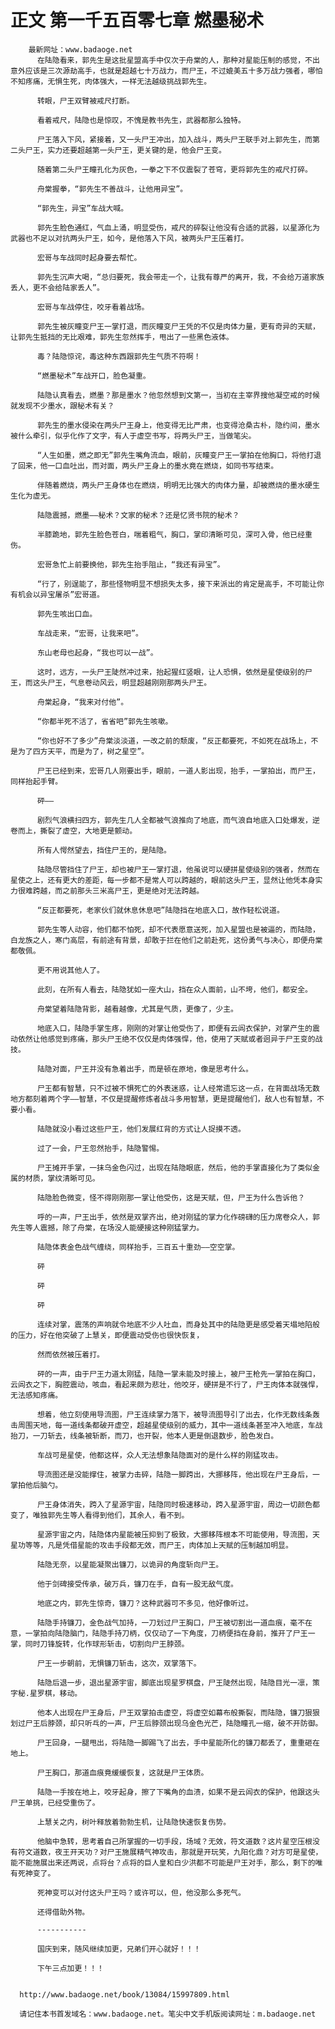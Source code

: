# 正文 第一千五百零七章 燃墨秘术
        最新网址：www.badaoge.net
          在陆隐看来，郭先生是这批星盟高手中仅次于舟棠的人，那种对星能压制的感觉，不出意外应该是三次源劫高手，也就是超越七十万战力，而尸王，不过媲美五十多万战力强者，哪怕不知疼痛，无惧生死，肉体强大，一样无法越级挑战郭先生。
      
          转眼，尸王双臂被戒尺打断。
      
          看着戒尺，陆隐也是惊叹，不愧是教书先生，武器都那么独特。
      
          尸王落入下风，紧接着，又一头尸王冲出，加入战斗，两头尸王联手对上郭先生，而第二头尸王，实力还要超越第一头尸王，更关键的是，他会尸王变。
      
          随着第二头尸王瞳孔化为灰色，一拳之下不仅震裂了苍穹，更将郭先生的戒尺打碎。
      
          舟棠握拳，“郭先生不善战斗，让他用异宝”。
      
          “郭先生，异宝”车战大喊。
      
          郭先生脸色通红，气血上涌，明显受伤，戒尺的碎裂让他没有合适的武器，以星源化为武器也不足以对抗两头尸王，如今，是他落入下风，被两头尸王压着打。
      
          宏哥与车战同时起身要去帮忙。
      
          郭先生沉声大喝，“总归要死，我会带走一个，让我有尊严的离开，我，不会给万道家族丢人，更不会给陆家丢人”。
      
          宏哥与车战停住，咬牙看着战场。
      
          郭先生被灰瞳变尸王一掌打退，而灰瞳变尸王凭的不仅是肉体力量，更有奇异的天赋，让郭先生抵挡的无比艰难，郭先生忽然挥手，甩出了一些黑色液体。
      
          毒？陆隐惊诧，毒这种东西跟郭先生气质不符啊！
      
          “燃墨秘术”车战开口，脸色凝重。
      
          陆隐认真看去，燃墨？那是墨水？他忽然想到文第一，当初在主宰界搜他凝空戒的时候就发现不少墨水，跟秘术有关？
      
          郭先生的墨水侵染在两头尸王身上，他变得无比严肃，也变得沧桑古朴，隐约间，墨水被什么牵引，似乎化作了文字，有人于虚空书写，将两头尸王，当做笔尖。
      
          “人生如墨，燃之即无”郭先生嘴角流血，眼前，灰瞳变尸王一掌拍在他胸口，将他打退了回来，他一口血吐出，而对面，两头尸王身上的墨水竟在燃烧，如同书写结束。
      
          伴随着燃烧，两头尸王身体也在燃烧，明明无比强大的肉体力量，却被燃烧的墨水硬生生化为虚无。
      
          陆隐震撼，燃墨——秘术？文家的秘术？还是忆贤书院的秘术？
      
          半膝跪地，郭先生脸色苍白，喘着粗气，胸口，掌印清晰可见，深可入骨，他已经重伤。
      
          宏哥急忙上前要换他，郭先生抬手阻止，“我还有异宝”。
      
          “行了，别逞能了，那些怪物明显不想损失太多，接下来派出的肯定是高手，不可能让你有机会以异宝屠杀”宏哥道。
      
          郭先生咳出口血。
      
          车战走来，“宏哥，让我来吧”。
      
          东山老母也起身，“我也可以一战”。
      
          这时，远方，一头尸王陡然冲过来，抬起猩红竖眼，让人恐惧，依然是星使级别的尸王，而这头尸王，气息卷动风云，明显超越刚刚那两头尸王。
      
          舟棠起身，“我来对付他”。
      
          “你都半死不活了，省省吧”郭先生咳嗽。
      
          “你也好不了多少”舟棠淡淡道，一改之前的颓废，“反正都要死，不如死在战场上，不是为了四方天平，而是为了，树之星空”。
      
          尸王已经到来，宏哥几人刚要出手，眼前，一道人影出现，抬手，一掌拍出，而尸王，同样抬起手臂。
      
          砰——
      
          剧烈气浪横扫四方，郭先生几人全都被气浪推向了地底，而气浪自地底入口处爆发，逆卷而上，撕裂了虚空，大地更是颤动。
      
          所有人愕然望去，挡住尸王的，是陆隐。
      
          陆隐尽管挡住了尸王，却也被尸王一掌打退，他虽说可以硬拼星使级别的强者，然而在星使之上，还有更大的差距，每一步都不是常人可以跨越的，眼前这头尸王，显然让他凭本身实力很难跨越，而之前那头三米高尸王，更是绝对无法跨越。
      
          “反正都要死，老家伙们就休息休息吧”陆隐挡在地底入口，故作轻松说道。
      
          郭先生等人动容，他们都不怕死，却不代表愿意送死，加入星盟也是被逼的，而陆隐，白龙族之人，寒门高层，有前途有背景，却敢于拦在他们之前赴死，这份勇气与决心，即便舟棠都敬佩。
      
          更不用说其他人了。
      
          此刻，在所有人看去，陆隐犹如一座大山，挡在众人面前，山不垮，他们，都安全。
      
          舟棠望着陆隐背影，越看越像，尤其是气质，更像了，少主。
      
          地底入口，陆隐手掌生疼，刚刚的对掌让他受伤了，即便有云闾衣保护，对掌产生的震动依然让他感觉到疼痛，那头尸王绝不仅仅是肉体强悍，他，使用了天赋或者迥异于尸王变的战技。
      
          陆隐对面，尸王并没有急着出手，而是顿在原地，像是思考什么。
      
          尸王都有智慧，只不过被不惧死亡的外表迷惑，让人经常遗忘这一点，在背面战场无数地方都刻着两个字——智慧，不仅是提醒修炼者战斗多用智慧，更是提醒他们，敌人也有智慧，不要小看。
      
          陆隐就没小看过这些尸王，他们发展红背的方式让人捉摸不透。
      
          过了一会，尸王忽然抬手，陆隐警惕。
      
          尸王摊开手掌，一抹乌金色闪过，出现在陆隐眼底，然后，他的手掌直接化为了类似金属的材质，掌纹清晰可见。
      
          陆隐脸色微变，怪不得刚刚那一掌让他受伤，这是天赋，但，尸王为什么告诉他？
      
          呼的一声，尸王出手，依然是双掌齐出，绝对刚猛的掌力化作磅礴的压力席卷众人，郭先生等人震撼，除了舟棠，在场没人能硬接这种刚猛掌力。
      
          陆隐体表金色战气缠绕，同样抬手，三百五十重劲——空空掌。
      
          砰
      
          砰
      
          砰
      
          连续对掌，震荡的声响就令地底不少人吐血，而身处其中的陆隐更是感受着天塌地陷般的压力，好在他突破了上慧关，即便震动受伤也很快恢复，
      
          然而依然被压着打。
      
          砰的一声，由于尸王力道太刚猛，陆隐一掌未能及时接上，被尸王枪先一掌拍在胸口，云闾衣之下，胸腔震动，咳血，看起来颇为悲壮，他咬牙，硬拼是不行了，尸王肉体本就强悍，无法感知疼痛。
      
          想着，他立刻使用导流图，尸王连续掌力落下，被导流图导引了出去，化作无数线条轰击周围天地，每一道线条都破开虚空，超越星使级别的威力，其中一道线条甚至冲入地底，车战抬刀，一刀斩去，线条被斩断，而刀，也开裂，他本人更是倒退数步，脸色发白。
      
          车战可是星使，他都这样，众人无法想象陆隐面对的是什么样的刚猛攻击。
      
          导流图还是没能撑住，被掌力击碎，陆隐一脚跨出，大挪移阵，他出现在尸王身后，一掌拍他后脑勺。
      
          尸王身体消失，跨入了星源宇宙，陆隐同时极速移动，跨入星源宇宙，周边一切颜色都变了，唯独郭先生等人看得到他们，其余人，看不到。
      
          星源宇宙之内，陆隐体内星能被压抑到了极致，大挪移阵根本不可能使用，导流图，天星功等等，凡是凭借星能的攻击手段都无效，而尸王，肉体加上天赋的压制越加明显。
      
          陆隐无奈，以星能凝聚出镰刀，以诡异的角度斩向尸王。
      
          他于剑碑接受传承，破万兵，镰刀在手，自有一股无敌气度。
      
          地底之内，郭先生惊奇，镰刀？这种武器可不多见，他好像听过。
      
          陆隐手持镰刀，金色战气加持，一刀划过尸王胸口，尸王被切割出一道血痕，毫不在意，一掌拍向陆隐脑门，陆隐手持刀柄，仅仅动了一下角度，刀柄便挡在身前，推开了尸王一掌，同时刀锋旋转，化作球形斩击，切割向尸王脖颈。
      
          尸王一步朝前，无惧镰刀斩击，这次，双掌落下。
      
          陆隐后退一步，退出星源宇宙，脚底出现星罗棋盘，尸王陡然出现，陆隐目光一凛，策字秘.星罗棋，移动。
      
          他本人出现在尸王身后，尸王双掌拍击虚空，将虚空如幕布般撕裂，而陆隐，镰刀狠狠划过尸王后脖颈，却只听乓的一声，尸王后脖颈出现乌金色光芒，陆隐瞳孔一缩，破不开防御。
      
          尸王回身，一腿甩出，将陆隐一脚踢飞了出去，手中星能所化的镰刀都丢了，重重砸在地上。
      
          尸王胸口，那道血痕竟缓缓恢复，这就是尸王体质。
      
          陆隐一手按在地上，咬牙起身，擦了下嘴角的血渍，如果不是云闾衣的保护，他跟这头尸王单挑，已经受重伤了。
      
          上慧关之内，树叶释放着勃勃生机，让陆隐快速恢复伤势。
      
          他脑中急转，思考着自己所掌握的一切手段，场域？无效，符文道数？这片星空压根没有符文道数，夜王开天功？对尸王施展精气神攻击，那就是开玩笑，九阳化鼎？对方可是星使，能不能施展出来还两说，点将台？点将的巨人皇和白少洪都不可能是尸王对手，那么，剩下的唯有死神变了。
      
          死神变可以对付这头尸王吗？或许可以，但，他没那么多死气。
      
          还得借助外物。
      
          -----------
      
          国庆到来，随风继续加更，兄弟们开心就好！！！
      
          下午三点加更！！！
      
      
      http://www.badaoge.net/book/13084/15997809.html
      
      请记住本书首发域名：www.badaoge.net。笔尖中文手机版阅读网址：m.badaoge.net